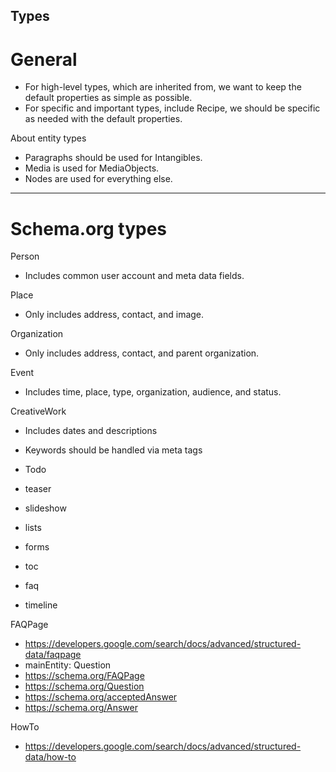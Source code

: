 Types
-----

# General

- For high-level types, which are inherited from, we want to keep the
  default properties as simple as possible.
- For specific and important types, include Recipe, we should be specific
  as needed with the default properties.

About entity types
- Paragraphs should be used for Intangibles.
- Media is used for MediaObjects.
- Nodes are used for everything else.

--------------------------------------------------------------------------------

# Schema.org types

Person
- Includes common user account and meta data fields.

Place
- Only includes address, contact, and image.

Organization
- Only includes address, contact, and parent organization.

Event
- Includes time, place, type, organization, audience, and status.

CreativeWork
- Includes dates and descriptions
- Keywords should be handled via meta tags

- Todo
- teaser
- slideshow
- lists
- forms
- toc
- faq
- timeline

FAQPage
- https://developers.google.com/search/docs/advanced/structured-data/faqpage
- mainEntity: Question
- https://schema.org/FAQPage
- https://schema.org/Question
- https://schema.org/acceptedAnswer
- https://schema.org/Answer

HowTo
- https://developers.google.com/search/docs/advanced/structured-data/how-to

